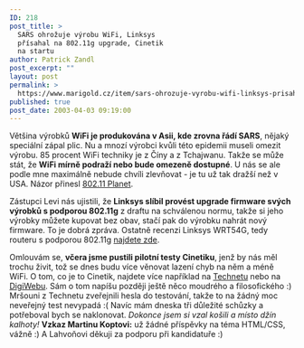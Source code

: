 ```yaml
---
ID: 218
post_title: >
  SARS ohrožuje výrobu WiFi, Linksys
  přísahal na 802.11g upgrade, Cinetik
  na startu
author: Patrick Zandl
post_excerpt: ""
layout: post
permalink: >
  https://www.marigold.cz/item/sars-ohrozuje-vyrobu-wifi-linksys-prisahal-na-802-11g-upgrade-cinetik-na-startu
published: true
post_date: 2003-04-03 09:19:00
---
```

<P>Většina výrobků <STRONG>WiFi je produkována v Asii, kde zrovna řádí SARS</STRONG>, nějaký speciální zápal plic. Nu a mnozí výrobci kvůli této epidemii museli omezit výrobu. 85 procent WiFi techniky je z Číny a z Tchajwanu. Takže se může stát, že <STRONG>WiFi mírně podraží nebo bude omezeně dostupné</STRONG>. U nás se ale podle mne maximálně nebude chvíli zlevňovat - je tu už tak dražší než v USA. Názor přinesl <A href="http://www.80211-planet.com/news/article.php/2174371" target=_blank>802.11 Planet</A>.</P>
<P>Zástupci Levi nás ujistili, že <STRONG>Linksys slíbil provést upgrade firmware svých výrobků s podporou 802.11g</STRONG> z draftu na schválenou normu, takže si jeho výrobky můžete kupovat bez obav, stačí pak do výrobku nahrát nový firmware. To je dobrá zpráva. Ostatně recenzi Linksys WRT54G, tedy routeru s podporou 802.11g <A href="http://www.80211-planet.com/reviews/AP/article.php/2170391" target=_blank>najdete zde</A>.</P>
<P>Omlouvám se, <STRONG>včera jsme pustili pilotní testy Cinetiku</STRONG>, jenž by nás měl trochu živit, tož se dnes budu více věnovat lazení chyb na něm a méně WiFi. O tom, co je to Cinetik, najdete více například na <A href="http://www.technet.cz/novinky/internetnews/cinetik_vod_po_cesku030403.html" target=_blank>Technetu</A> nebo na <A href="http://www.digiweb.cz/index.php?p=i00000_detail&amp;article[id]=12595860&amp;article[area_id]=10048250" target=_blank>DigiWebu</A>. Sám o tom napíšu později ještě něco moudrého a filosofického :) Mršouni z Technetu zveřejnili hesla do testování, takže to na žádný moc neveřejný test nevypadá :( Navíc mám dneska tři důležité schůzky a potřeboval bych se naklonovat. <EM>Dokonce jsem si vzal košili a místo džín kalhoty!</EM> <STRONG>Vzkaz Martinu Koptovi:</STRONG> už žádné příspěvky na téma HTML/CSS, vážně :) A Lahvoňovi děkuji za podporu při kandidatuře :)</P>